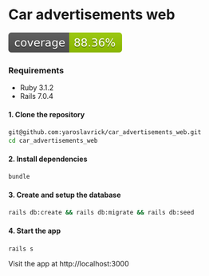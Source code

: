 # Car advertisements web
[![Coverage](badge.svg)](https://github.com/yaroslavrick/car_advertisements_web)

### Requirements

- Ruby 3.1.2
- Rails 7.0.4

#### 1. Clone the repository

```zsh
git@github.com:yaroslavrick/car_advertisements_web.git
cd car_advertisements_web
```

#### 2. Install dependencies

```zsh
bundle
```

#### 3. Create and setup the database

```zsh
rails db:create && rails db:migrate && rails db:seed
```

#### 4. Start the app

```zsh
rails s
```

Visit the app at http://localhost:3000

